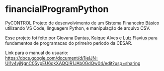 # financialProgramPython
PyCONTROL
Projeto de desenvolvimento de um Sistema Financeiro Básico utilizando VS Code, linguagem Python, e manipulação de arquivo CSV. 

Esse projeto foi feito por Giovana Dantas, Kaique Alves e Luiz Flavius para fundamentos de programacao do primeiro periodo da CESAR.

Link para o manual do usuario: https://docs.google.com/document/d/1ieIJN-UI1v4yjNgnC05vpEU6dkXAQQIR1JAb0GdQw04/edit?usp=sharing

